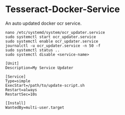 # Tesseract-Docker-Service
An auto updated docker ocr service. 

```
nano /etc/systemd/system/ocr_updater.service
sudo systemctl start ocr_updater.service 
sudo systemctl enable ocr_updater.service
journalctl -u ocr_updater.service -n 50 -f
sudo systemctl status ..
sudo systemctl disable <service-name>
```

```
[Unit]
Description=My Service Updater

[Service]
Type=simple
ExecStart=/path/to/update-script.sh
Restart=always
RestartSec=10s

[Install]
WantedBy=multi-user.target
```


